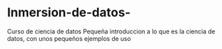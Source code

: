 # Inmersion-de-datos-
Curso de ciencia de datos 
Pequeña introduccion a lo que es la ciencia de datos, con unos pequeños ejemplos de uso
